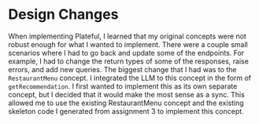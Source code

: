 # Design Changes

When implementing Plateful, I learned that my original concepts were not robust enough for what I wanted to implement. There were a couple small scenarios where I had to go back and update some of the endpoints. For example, I had to change the return types of some of the responses, raise errors, and add new queries. The biggest change that I had was to the `RestaurantMenu` concept. I integrated the LLM to this concept in the form of `getRecommendation`. I first wanted to implement this as its own separate concept, but I decided that it would make the most sense as a sync. This allowed me to use the existing RestaurantMenu concept and the existing skeleton code I generated from assignment 3 to implement this concept. 